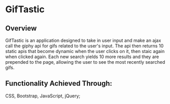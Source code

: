 # GifTastic

## Overview

GifTastic is an application designed to take in user input and make an ajax call the giphy api for gifs related to the user's input. The api then returns 10 static apis that become dynamic when the user clicks on it, then staic again when clicked again. Each new search yields 10 more results and they are prepended to the page, allowing the user to see the most recently searched gifs. 

## Functionality Achieved Through:

CSS, Bootstrap, JavaScript, jQuery;
